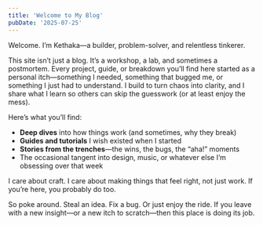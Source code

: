 ```yaml
---
title: 'Welcome to My Blog'
pubDate: '2025-07-25'
---
```


Welcome. I’m Kethaka—a builder, problem-solver, and relentless tinkerer.

This site isn’t just a blog. It’s a workshop, a lab, and sometimes a postmortem. Every project, guide, or breakdown you’ll find here started as a personal itch—something I needed, something that bugged me, or something I just had to understand. I build to turn chaos into clarity, and I share what I learn so others can skip the guesswork (or at least enjoy the mess).

Here’s what you’ll find:
- **Deep dives** into how things work (and sometimes, why they break)
- **Guides and tutorials** I wish existed when I started
- **Stories from the trenches**—the wins, the bugs, the “aha!” moments
- The occasional tangent into design, music, or whatever else I’m obsessing over that week

I care about craft. I care about making things that feel right, not just work. If you’re here, you probably do too.

So poke around. Steal an idea. Fix a bug. Or just enjoy the ride. If you leave with a new insight—or a new itch to scratch—then this place is doing its job.

